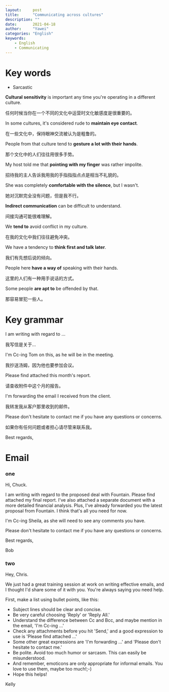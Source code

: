 ```yaml
---
layout:		post
title:		"Communicating across cultures"
description: ""
date:		2021-04-18
author:		"Yawei"
categories: "English"
keywords:
    - English
    - Communicating
---
```


# Key words

- Sarcastic

**Cultural sensitivity** is important any time you're operating in a different culture.

任何时候当你在一个不同的文化中运营时文化敏感度是很重要的。

In some cultures, it's considered rude to **maintain eye contact**.

在一些文化中，保持眼神交流被认为是粗鲁的。

People from that culture tend to **gesture a lot with their hands**.

那个文化中的人们往往用很多手势。

My host told me that **pointing with my finger** was rather impolite.

招待我的主人告诉我用我的手指指指点点是相当不礼貌的。

She was completely **comfortable with the silence**, but I wasn't.

她对沉默完全没有问题，但是我不行。

**Indirect communication** can be difficult to understand.

间接沟通可能很难理解。


We **tend to** avoid conflict in my culture.

在我的文化中我们往往避免冲突。

We have a tendency to **think first and talk later**.

我们有先想后说的倾向。

People here **have a way of** speaking with their hands.

这里的人们有一种用手说话的方式。

Some people **are apt to** be offended by that.

那容易冒犯一些人。

# Key grammar

I am writing with regard to …

我写信是关于…

I'm Cc-ing Tom on this, as he will be in the meeting.

我抄送汤姆，因为他也要参加会议。

Please find attached this month's report.

请查收附件中这个月的报告。

I'm forwarding the email I received from the client.

我转发我从客户那里收到的邮件。

Please don't hesitate to contact me if you have any questions or concerns.

如果你有任何问题或者担心请尽管来联系我。

Best regards,

# Email

### one
Hi, Chuck.

I am writing with regard to the proposed deal with Fountain. Please find attached my final report. I've also attached a separate document with a more detailed financial analysis. Plus, I've already forwarded you the latest proposal from Fountain. I think that's all you need for now.

I'm Cc-ing Sheila, as she will need to see any comments you have.

Please don't hesitate to contact me if you have any questions or concerns.

Best regards,

Bob

### two

Hey, Chris.

We just had a great training session at work on writing effective emails, and I thought I'd share some of it with you. You're always saying you need help.

First, make a list using bullet points, like this:

- Subject lines should be clear and concise.
- Be very careful choosing 'Reply' or 'Reply All.'
- Understand the difference between Cc and Bcc, and maybe mention in the email, 'I'm Cc-ing …'
- Check any attachments before you hit 'Send,' and a good expression to use is 'Please find attached …'
- Some other great expressions are 'I'm forwarding …' and 'Please don't hesitate to contact me.'
- Be polite. Avoid too much humor or sarcasm. This can easily be misunderstood.
- And remember, emoticons are only appropriate for informal emails. You love to use them, maybe too much!;-)
- Hope this helps!

Kelly
